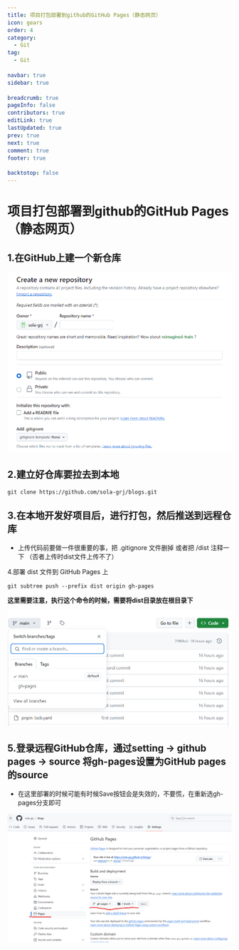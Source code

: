 ```yaml
---
title: 项目打包部署到github的GitHub Pages（静态网页）
icon: gears
order: 4
category:
  - Git
tag:
  - Git

navbar: true
sidebar: true

breadcrumb: true
pageInfo: false
contributors: true
editLink: true
lastUpdated: true
prev: true
next: true
comment: true
footer: true

backtotop: false
---
```

# 项目打包部署到github的GitHub Pages（静态网页）

## 1.在GitHub上建一个新仓库

![创建仓库](/assets/images/git/2.png)

## 2.建立好仓库要拉去到本地

```
git clone https://github.com/sola-grj/blogs.git
```

## 3.在本地开发好项目后，进行打包，然后推送到远程仓库

- 上传代码前要做一件很重要的事，把 .gitignore 文件删掉 或者把 /dist 注释一下 （否者上传时dist文件上传不了）

4.部署 dist 文件到 GitHub Pages 上

```
git subtree push --prefix dist origin gh-pages
```

**这里需要注意，执行这个命令的时候，需要将dist目录放在根目录下**

![gh-pages分支](/assets/images/git/1.png)



## 5.登录远程GitHub仓库，通过setting -> github pages -> source 将gh-pages设置为GitHub pages 的source

- 在这里部署的时候可能有时候Save按钮会是失效的，不要慌，在重新选gh-pages分支即可

![配置git-pages](/assets/images/git/3.png)